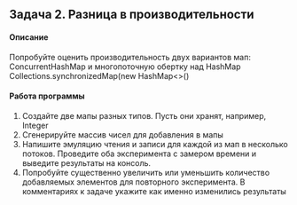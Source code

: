 ﻿## Задача 2. Разница в производительности
#### Описание
Попробуйте оценить производительность двух вариантов мап: ConcurrentHashMap и многопоточную обертку над HashMap Collections.synchronizedMap(new HashMap<>()

#### Работа программы
1. Создайте две мапы разных типов. Пусть они хранят, например, Integer
2. Сгенерируйте массив чисел для добавления в мапы
3. Напишите эмуляцию чтения и записи для каждой из мап в несколько потоков. Проведите оба эксперимента с замером времени и выведите результаты на консоль.
4. Попробуйте существенно увеличить или уменьшить количество добавляемых элементов для повторного эксперимента. В комментариях к задаче укажите как именно изменились результаты